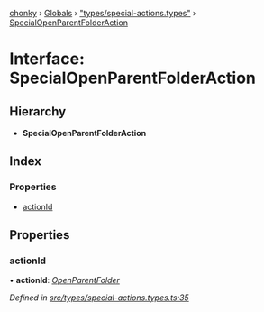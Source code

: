 [chonky](../README.md) › [Globals](../globals.md) › ["types/special-actions.types"](../modules/_types_special_actions_types_.md) › [SpecialOpenParentFolderAction](_types_special_actions_types_.specialopenparentfolderaction.md)

# Interface: SpecialOpenParentFolderAction

## Hierarchy

* **SpecialOpenParentFolderAction**

## Index

### Properties

* [actionId](_types_special_actions_types_.specialopenparentfolderaction.md#actionid)

## Properties

###  actionId

• **actionId**: *[OpenParentFolder](../enums/_types_special_actions_types_.specialaction.md#openparentfolder)*

*Defined in [src/types/special-actions.types.ts:35](https://github.com/TimboKZ/Chonky/blob/8056a68/src/types/special-actions.types.ts#L35)*
